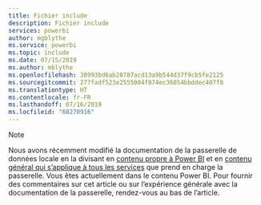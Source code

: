 ```yaml
---
title: Fichier include
description: Fichier include
services: powerbi
author: mgblythe
ms.service: powerbi
ms.topic: include
ms.date: 07/15/2019
ms.author: mblythe
ms.openlocfilehash: 38993bd6ab28787acd13a9b544d37f9cb5fe2125
ms.sourcegitcommit: 277fadf523e2555004f074ec36054bbddec407f8
ms.translationtype: HT
ms.contentlocale: fr-FR
ms.lasthandoff: 07/16/2019
ms.locfileid: "68270916"
---
```

> [!NOTE]
> Nous avons récemment modifié la documentation de la passerelle de données locale en la divisant en [contenu propre à Power BI](/power-bi/service-gateway-onprem) et en [contenu général qui s’applique à tous les services](/data-integration/gateway/service-gateway-onprem) que prend en charge la passerelle. Vous êtes actuellement dans le contenu Power BI. Pour fournir des commentaires sur cet article ou sur l’expérience générale avec la documentation de la passerelle, rendez-vous au bas de l’article.